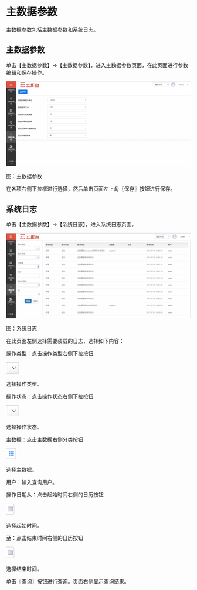 # 主数据参数

主数据参数包括主数据参数和系统日志。

## 主数据参数

单击【主数据参数】→【主数据参数】，进入主数据参数页面，在此页面进行参数编辑和保存操作。

![](/articles/cloudmdm/3-/images/image53.png)


图：主数据参数

在各项右侧下拉框进行选择，然后单击页面左上角〖保存〗按钮进行保存。

## 系统日志

单击【主数据参数】→【系统日志】，进入系统日志页面。

![](/articles/cloudmdm/3-/images/image54.png)

图：系统日志

在此页面左侧选择需要装载的日志，选择如下内容：

操作类型：点击操作类型右侧下拉按钮

![](/articles/cloudmdm/3-/images/image28.png)

选择操作类型。

操作状态：点击操作状态右侧下拉按钮

![](/articles/cloudmdm/3-/images/image28.png)

选择操作状态。

主数据：点击主数据右侧分类按钮

![](/articles/cloudmdm/3-/images/image35.png)

选择主数据。

用户：输入查询用户。

操作日期从：点击起始时间右侧的日历按钮

![](/articles/cloudmdm/3-/images/image33.png)

选择起始时间。

至：点击结束时间右侧的日历按钮

![](/articles/cloudmdm/3-/images/image33.png)

选择结束时间。

单击〖查询〗按钮进行查询。页面右侧显示查询结果。

